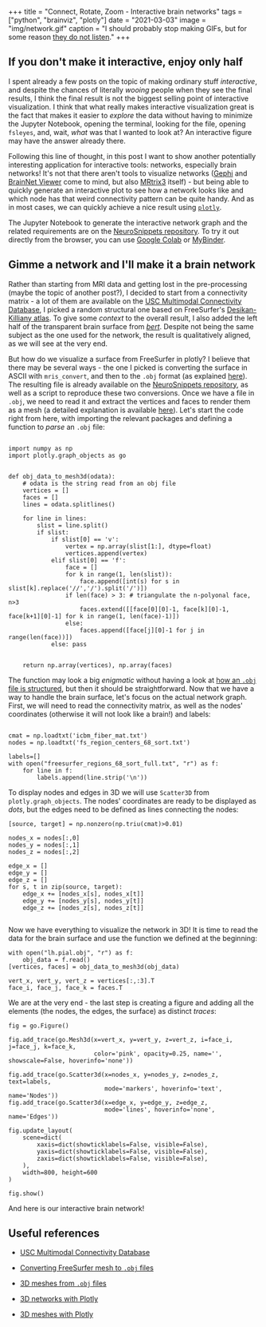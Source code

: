 +++
title =  "Connect, Rotate, Zoom - Interactive brain networks"
tags = ["python", "brainviz", "plotly"]
date = "2021-03-03"
image = "img/network.gif"
caption = "I should probably stop making GIFs, but for some reason [they do not listen](https://www.commitstrip.com/en/2016/02/18/gifs-you-need-to-stop-now/?)."
+++


## If you don't make it interactive, enjoy only half


I spent already a few posts on the topic of making ordinary stuff _interactive_, and despite the chances of literally _wooing_ people when they see the final results, I think the final result is not the biggest selling point of interactive visualization. I think that what really makes interactive visualization great is the fact that makes it easier to _explore_ the data without having to minimize the Jupyter Notebook, opening the terminal, looking for the file, opening `fsleyes`, and, wait, _what_ was that I wanted to look at? An interactive figure may have the answer already there.

Following this line of thought, in this post I want to show another potentially interesting application for interactive tools: networks, especially brain networks! It's not that there aren't tools to visualize networks ([Gephi](https://gephi.org 'Gephi') and [BrainNet Viewer](https://www.nitrc.org/projects/bnv/ 'BNV @ NITRC') come to mind, but also [MRtrix3](https://mrtrix.readthedocs.io/en/latest/quantitative_structural_connectivity/connectome_tool.html 'Connectome visualization tool') itself) - but being able to quickly generate an interactive plot to see how a network looks like and which node has that weird connectivity pattern can be quite handy. And as in most cases, we can quickly achieve a nice result using [`plotly`](https://plotly.com/python/ 'Plotly for Python').

The Jupyter Notebook to generate the interactive network graph and the related requirements are on the [NeuroSnippets repository](https://github.com/matteomancini/neurosnippets/tree/master/brainviz/interactive-network). To try it out directly from the browser, you can use [Google Colab](https://colab.research.google.com/github/matteomancini/neurosnippets/blob/master/brainviz/interactive-network/interactive_network.ipynb 'Open in Colab') or [MyBinder](https://mybinder.org/v2/gh/matteomancini/neurosnippets/master?filepath=brainviz/interactive-network/interactive_network.ipynb 'Open in MyBinder').


## Gimme a network and I'll make it a brain network


Rather than starting from MRI data and getting lost in the pre-processing (maybe the topic of another post?), I decided to start from a connectivity matrix - a lot of them are available on the [USC Multimodal Connectivity Database](http://umcd.humanconnectomeproject.org/umcd/default/update/8 'UMCD'), I picked a random structural one based on FreeSurfer's [Desikan-Killiany atlas](https://surfer.nmr.mgh.harvard.edu/fswiki/CorticalParcellation 'FreeSurfer wiki'). To give some _context_ to the overall result, I also added the left half of the transparent brain surface from [_bert_](https://surfer.nmr.mgh.harvard.edu/fswiki/TestingFreeSurfer 'Testing FreeSurfer'). Despite not being the same subject as the one used for the network, the result is qualitatively aligned, as we will see at the very end.

But how do we visualize a surface from FreeSurfer in plotly?  I believe that there may be several ways - the one I picked is converting the surface in ASCII with `mris_convert`, and then to the `.obj` format (as explained [here](https://brainder.org/2012/05/08/importing-freesurfer-cortical-meshes-into-blender/ 'brainder.org')). The resulting file is already available on the [NeuroSnippets repository](https://github.com/matteomancini/neurosnippets/tree/master/brainviz/interactive-network), as well as a script to reproduce these two conversions. Once we have a file in `.obj`, we need to read it and extract the vertices and faces to render them as a mesh (a detailed explanation is available [here](https://chart-studio.plotly.com/~empet/15040/plotly-mesh3d-from-a-wavefront-obj-f/#/)). Let's start the code right from here, with importing the relevant packages and defining a function to _parse_ an `.obj` file:

```

import numpy as np
import plotly.graph_objects as go


def obj_data_to_mesh3d(odata):
    # odata is the string read from an obj file
    vertices = []
    faces = []
    lines = odata.splitlines()   
   
    for line in lines:
        slist = line.split()
        if slist:
            if slist[0] == 'v':
                vertex = np.array(slist[1:], dtype=float)
                vertices.append(vertex)
            elif slist[0] == 'f':
                face = []
                for k in range(1, len(slist)):
                    face.append([int(s) for s in slist[k].replace('//','/').split('/')])
                if len(face) > 3: # triangulate the n-polyonal face, n>3
                    faces.extend([[face[0][0]-1, face[k][0]-1, face[k+1][0]-1] for k in range(1, len(face)-1)])
                else:    
                    faces.append([face[j][0]-1 for j in range(len(face))])
            else: pass
    
    
    return np.array(vertices), np.array(faces)   
```

The function may look a big _enigmatic_ without having a look at [how an `.obj` file is structured](https://en.wikipedia.org/wiki/Wavefront_.obj_file), but then it should be straightforward.
Now that we have a way to handle the brain surface, let's focus on the actual network graph. First, we will need to read the connectivity matrix, as well as the nodes' coordinates (otherwise it will not look like a brain!) and labels:


```

cmat = np.loadtxt('icbm_fiber_mat.txt')
nodes = np.loadtxt('fs_region_centers_68_sort.txt')

labels=[]
with open("freesurfer_regions_68_sort_full.txt", "r") as f:
    for line in f:
        labels.append(line.strip('\n'))

```


To display nodes and edges in 3D we will use `Scatter3D` from `plotly.graph_objects`. The nodes' coordinates are ready to be displayed as _dots_, but the edges need to be defined as lines connecting the nodes:


```
[source, target] = np.nonzero(np.triu(cmat)>0.01)

nodes_x = nodes[:,0]
nodes_y = nodes[:,1]
nodes_z = nodes[:,2]

edge_x = []
edge_y = []
edge_z = []
for s, t in zip(source, target):
    edge_x += [nodes_x[s], nodes_x[t]]
    edge_y += [nodes_y[s], nodes_y[t]]
    edge_z += [nodes_z[s], nodes_z[t]]


```

Now we have everything to visualize the network in 3D! It is time to read the data for the brain surface and use the function we defined at the beginning:


```
with open("lh.pial.obj", "r") as f:
    obj_data = f.read()
[vertices, faces] = obj_data_to_mesh3d(obj_data)

vert_x, vert_y, vert_z = vertices[:,:3].T
face_i, face_j, face_k = faces.T
```

We are at the very end - the last step is creating a figure and adding all the elements (the nodes, the edges, the surface) as distinct _traces_:


```
fig = go.Figure()

fig.add_trace(go.Mesh3d(x=vert_x, y=vert_y, z=vert_z, i=face_i, j=face_j, k=face_k,
                        color='pink', opacity=0.25, name='', showscale=False, hoverinfo='none'))

fig.add_trace(go.Scatter3d(x=nodes_x, y=nodes_y, z=nodes_z, text=labels,
                           mode='markers', hoverinfo='text', name='Nodes'))
fig.add_trace(go.Scatter3d(x=edge_x, y=edge_y, z=edge_z,
                           mode='lines', hoverinfo='none', name='Edges'))

fig.update_layout(
    scene=dict(
        xaxis=dict(showticklabels=False, visible=False),
        yaxis=dict(showticklabels=False, visible=False),
        zaxis=dict(showticklabels=False, visible=False),
    ),
    width=800, height=600
)

fig.show()
```


And here is our interactive brain network!

  

## Useful references


* [USC Multimodal Connectivity Database](http://umcd.humanconnectomeproject.org/umcd/default/update/8 'UMCD')

* [Converting FreeSurfer mesh to `.obj` files](https://brainder.org/2012/05/08/importing-freesurfer-cortical-meshes-into-blender/ 'brainder.org')

* [3D meshes from `.obj` files](https://chart-studio.plotly.com/~empet/15040/plotly-mesh3d-from-a-wavefront-obj-f/#/)

* [3D networks with Plotly](https://plotly.com/python/v3/3d-network-graph/ 'Plotly documentation')

* [3D meshes with Plotly](https://plotly.com/python/3d-mesh/ 'Plotly documentation')



